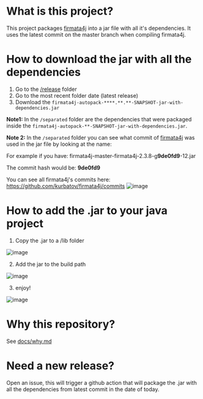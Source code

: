# What is this project?
This project packages [firmata4j](https://github.com/kurbatov/firmata4j) 
into a jar file with all it's dependencies.
It uses the latest commit on the master branch when compiling firmata4j.

# How to download the jar with all the dependencies
1. Go to the [/release](/releases) folder
2. Go to the most recent folder date (latest release)
3. Download the `firmata4j-autopack-****.**.**-SNAPSHOT-jar-with-dependencies.jar`

**Note1:** In the `/separated` folder are the dependencies that were packaged inside the 
`firmata4j-autopack-**-SNAPSHOT-jar-with-dependencies.jar`.

**Note 2:** In the `/separated` folder you can see what commit of [firmata4j](https://github.com/kurbatov/firmata4j)
was used in the jar file by looking at the name:

For example if you have: firmata4j-master-firmata4j-2.3.8-g**9de0fd9**-12.jar

The commit hash would be: **9de0fd9**

You can see all firmata4j's commits here: https://github.com/kurbatov/firmata4j/commits
![image](https://user-images.githubusercontent.com/8143308/116429782-34962700-a814-11eb-8f74-3ff6fb1f1eb5.png)

# How to add the .jar to your java project
1. Copy the .jar to a /lib folder

![image](https://user-images.githubusercontent.com/8143308/116433922-f438a800-a817-11eb-96fc-1339eae0c394.png)

2. Add the jar to the build path

![image](https://user-images.githubusercontent.com/8143308/116434109-1d593880-a818-11eb-89ac-918c3a25e439.png)

3. enjoy!

![image](https://user-images.githubusercontent.com/8143308/116434384-5ee9e380-a818-11eb-808c-41d9584331c9.png)




# Why this repository?
See [docs/why.md](/docs/why.md)

# Need a new release?
Open an issue, this will trigger a github action that will package the .jar with all the dependencies from latest commit in the date of today. 
